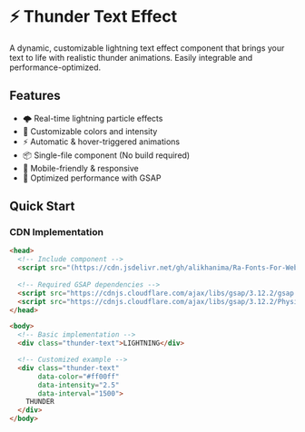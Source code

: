 # ⚡ Thunder Text Effect

A dynamic, customizable lightning text effect component that brings your text to life with realistic thunder animations. Easily integrable and performance-optimized.

## Features

- 🌩️ Real-time lightning particle effects
- 🎨 Customizable colors and intensity
- ⚡ Automatic & hover-triggered animations
- 📦 Single-file component (No build required)
- 📱 Mobile-friendly & responsive
- 🚀 Optimized performance with GSAP

## Quick Start

### CDN Implementation

```html
<head>
  <!-- Include component -->
  <script src="(https://cdn.jsdelivr.net/gh/alikhanima/Ra-Fonts-For-Web-Designing-@main/thunder-text.html)"></script>
  
  <!-- Required GSAP dependencies -->
  <script src="https://cdnjs.cloudflare.com/ajax/libs/gsap/3.12.2/gsap.min.js"></script>
  <script src="https://cdnjs.cloudflare.com/ajax/libs/gsap/3.12.2/Physics2DPlugin.min.js"></script>
</head>

<body>
  <!-- Basic implementation -->
  <div class="thunder-text">LIGHTNING</div>

  <!-- Customized example -->
  <div class="thunder-text" 
       data-color="#ff00ff"
       data-intensity="2.5"
       data-interval="1500">
    THUNDER
  </div>
</body>
